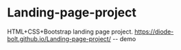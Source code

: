 # Landing-page-project
HTML+CSS+Bootstrap landing page project.
https://diode-bolt.github.io/Landing-page-project/ -- demo
